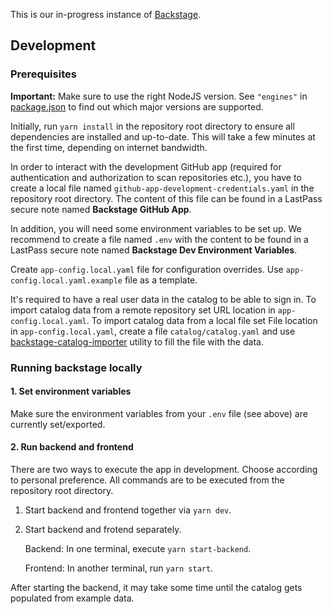 This is our in-progress instance of [Backstage](https://backstage.io/).

## Development

### Prerequisites

**Important:** Make sure to use the right NodeJS version. See `"engines"` in [package.json](package.json) to find out which major versions are supported.

Initially, run `yarn install` in the repository root directory to ensure all dependencies are installed and up-to-date. This will take a few minutes at the first time, depending on internet bandwidth.

In order to interact with the development GitHub app (required for authentication and authorization to scan repositories etc.), you have to create a local file named `github-app-development-credentials.yaml` in the repository root directory. The content of this file can be found in a LastPass secure note named **Backstage GitHub App**.

In addition, you will need some environment variables to be set up. We recommend to create a file named `.env` with the content to be found in a LastPass secure note named **Backstage Dev Environment Variables**.

Create `app-config.local.yaml` file for configuration overrides. Use  `app-config.local.yaml.example` file as a template.

It's required to have a real user data in the catalog to be able to sign in.
To import catalog data from a remote repository set URL location in `app-config.local.yaml`.
To import catalog data from a local file set File location in `app-config.local.yaml`, create a file `catalog/catalog.yaml` and use [backstage-catalog-importer](https://github.com/giantswarm/backstage-catalog-importer) utility to fill the file with the data.

### Running backstage locally

#### 1. Set environment variables

Make sure the environment variables from your `.env` file (see above) are currently set/exported.

#### 2. Run backend and frontend

There are two ways to execute the app in development. Choose according to personal preference. All commands are to be executed from the repository root directory.

1. Start backend and frontend together via `yarn dev`.

2. Start backend and frotend separately.

   Backend: In one terminal, execute `yarn start-backend`.

   Frontend: In another terminal, run `yarn start`.

After starting the backend, it may take some time until the catalog gets populated from example data.
